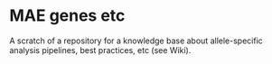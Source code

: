 # MAE genes etc

A scratch of a repository for a knowledge base about allele-specific analysis pipelines, best practices, etc (see Wiki).

